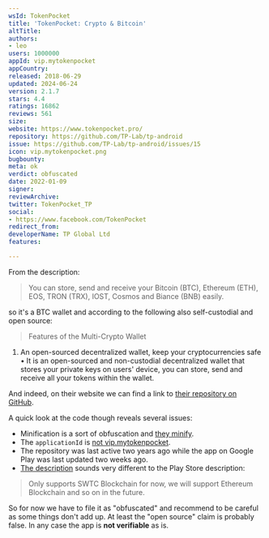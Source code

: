 ```yaml
---
wsId: TokenPocket
title: 'TokenPocket: Crypto & Bitcoin'
altTitle: 
authors:
- leo
users: 1000000
appId: vip.mytokenpocket
appCountry: 
released: 2018-06-29
updated: 2024-06-24
version: 2.1.7
stars: 4.4
ratings: 16862
reviews: 561
size: 
website: https://www.tokenpocket.pro/
repository: https://github.com/TP-Lab/tp-android
issue: https://github.com/TP-Lab/tp-android/issues/15
icon: vip.mytokenpocket.png
bugbounty: 
meta: ok
verdict: obfuscated
date: 2022-01-09
signer: 
reviewArchive: 
twitter: TokenPocket_TP
social:
- https://www.facebook.com/TokenPocket
redirect_from: 
developerName: TP Global Ltd
features: 

---
```


From the description:

> You can store, send and receive your Bitcoin (BTC), Ethereum (ETH), EOS, TRON
  (TRX), IOST, Cosmos and Biance (BNB) easily.

so it's a BTC wallet and according to the following also self-custodial and open
source:

> Features of the Multi-Crypto Wallet<br>
  1. An open-sourced decentralized wallet, keep your cryptocurrencies safe<br>
  • It is an open-sourced and non-custodial decentralized wallet that stores
    your private keys on users' device, you can store, send and receive all your
    tokens within the wallet.

And indeed, on their website we can find a link to
[their repository on GitHub](https://github.com/TP-Lab/tp-android).

A quick look at the code though reveals several issues:

* Minification is a sort of obfuscation and [they minify](https://github.com/TP-Lab/tp-android/blob/master/app/build.gradle#L17).
* The `applicationId` is [not vip.mytokenpocket](https://github.com/TP-Lab/tp-android/blob/master/app/build.gradle#L7).
* The repository was last active two years ago while the app on Google Play was last updated two weeks ago.
* [The description](https://github.com/TP-Lab/tp-android/blob/master/README.md) sounds very different to the Play Store description:

> Only supports SWTC Blockchain for now, we will support Ethereum Blockchain and
  so on in the future.

So for now we have to file it as "obfuscated" and recommend to be careful as some
things don't add up. At least the "open source" claim is probably false. In any
case the app is **not verifiable** as is.
